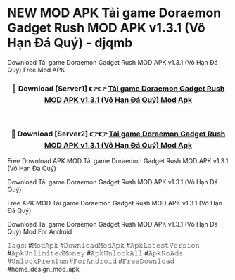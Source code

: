 # NEW MOD APK Tải game Doraemon Gadget Rush MOD APK v1.3.1 (Vô Hạn Đá Quý) - djqmb
Download Tải game Doraemon Gadget Rush MOD APK v1.3.1 (Vô Hạn Đá Quý) Free Mod APK

<div align="center">
<h3>🔴 Download [Server1] 👉👉 <a href="https://apk-comot.site?title=Tải_game_Doraemon_Gadget_Rush_MOD_APK_v1.3.1_(Vô_Hạn_Đá_Quý)">Tải game Doraemon Gadget Rush MOD APK v1.3.1 (Vô Hạn Đá Quý) Mod Apk</a></h3><br>

<h3>🔴 Download [Server2] 👉👉 <a href="https://apk-comot.site?title=Tải_game_Doraemon_Gadget_Rush_MOD_APK_v1.3.1_(Vô_Hạn_Đá_Quý)">Tải game Doraemon Gadget Rush MOD APK v1.3.1 (Vô Hạn Đá Quý) Mod Apk</a></h3>
</div>


Free Download APK MOD Tải game Doraemon Gadget Rush MOD APK v1.3.1 (Vô Hạn Đá Quý)

Download Tải game Doraemon Gadget Rush MOD APK v1.3.1 (Vô Hạn Đá Quý) 

Free APK MOD Tải game Doraemon Gadget Rush MOD APK v1.3.1 (Vô Hạn Đá Quý) 

Download Tải game Doraemon Gadget Rush MOD APK v1.3.1 (Vô Hạn Đá Quý) Mod For Android

𝚃𝚊𝚐𝚜: #𝙼𝚘𝚍𝙰𝚙𝚔 #𝙳𝚘𝚠𝚗𝚕𝚘𝚊𝚍𝙼𝚘𝚍𝙰𝚙𝚔 #𝙰𝚙𝚔𝙻𝚊𝚝𝚎𝚜𝚝𝚅𝚎𝚛𝚜𝚒𝚘𝚗 #𝙰𝚙𝚔𝚄𝚗𝚕𝚒𝚖𝚒𝚝𝚎𝚍𝙼𝚘𝚗𝚎𝚢 #𝙰𝚙𝚔𝚄𝚗𝚕𝚘𝚌𝚔𝙰𝚕𝚕 #𝙰𝚙𝚔𝙽𝚘𝙰𝚍𝚜 #𝚄𝚗𝚕𝚘𝚌𝚔𝙿𝚛𝚎𝚖𝚒𝚞𝚖 #𝙵𝚘𝚛𝙰𝚗𝚍𝚛𝚘𝚒𝚍 #𝙵𝚛𝚎𝚎𝙳𝚘𝚠𝚗𝚕𝚘𝚊𝚍 #home_design_mod_apk